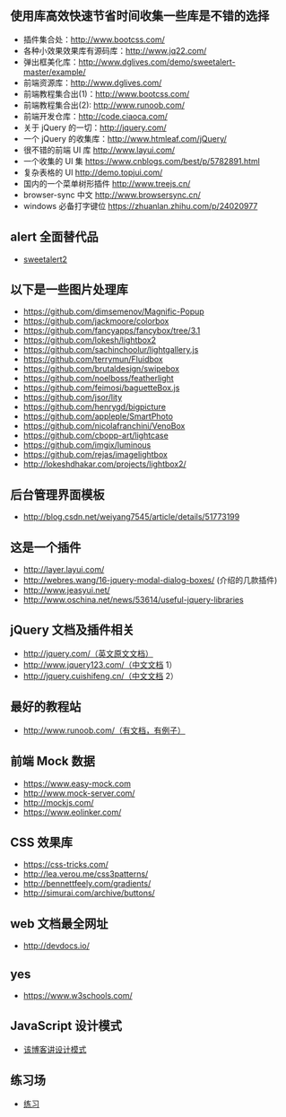 ## 使用库高效快速节省时间收集一些库是不错的选择
* 插件集合处：http://www.bootcss.com/
* 各种小效果效果库有源码库：http://www.jq22.com/
* 弹出框美化库：http://www.dglives.com/demo/sweetalert-master/example/
* 前端资源库：http://www.dglives.com/
* 前端教程集合出(1)：http://www.bootcss.com/
* 前端教程集合出(2): http://www.runoob.com/
* 前端开发仓库：http://code.ciaoca.com/
* 关于 jQuery 的一切：http://jquery.com/
* 一个 jQuery 的收集库：http://www.htmleaf.com/jQuery/
* 很不错的前端 UI 库 http://www.layui.com/
* 一个收集的 UI 集 https://www.cnblogs.com/best/p/5782891.html
* 复杂表格的 UI http://demo.topjui.com/
* 国内的一个菜单树形插件 http://www.treejs.cn/
* browser-sync 中文 http://www.browsersync.cn/
* windows 必备打字键位 https://zhuanlan.zhihu.com/p/24020977

## alert 全面替代品
 * [sweetalert2](https://sweetalert2.github.io/) 

## 以下是一些图片处理库
*  https://github.com/dimsemenov/Magnific-Popup
*  https://github.com/jackmoore/colorbox
*  https://github.com/fancyapps/fancybox/tree/3.1
*  https://github.com/lokesh/lightbox2
*  https://github.com/sachinchoolur/lightgallery.js
*  https://github.com/terrymun/Fluidbox
*  https://github.com/brutaldesign/swipebox
*  https://github.com/noelboss/featherlight
*  https://github.com/feimosi/baguetteBox.js
*  https://github.com/jsor/lity
*  https://github.com/henrygd/bigpicture
*  https://github.com/appleple/SmartPhoto
*  https://github.com/nicolafranchini/VenoBox
*  https://github.com/cbopp-art/lightcase
*  https://github.com/imgix/luminous
*  https://github.com/rejas/imagelightbox
*  http://lokeshdhakar.com/projects/lightbox2/

## 后台管理界面模板
 * http://blog.csdn.net/weiyang7545/article/details/51773199

## 这是一个插件
 * http://layer.layui.com/
 * http://webres.wang/16-jquery-modal-dialog-boxes/ (介绍的几款插件)
 * http://www.jeasyui.net/
 * http://www.oschina.net/news/53614/useful-jquery-libraries

## jQuery 文档及插件相关
 * http://jquery.com/（英文原文文档）
 * http://www.jquery123.com/（中文文档 1）
 * http://jquery.cuishifeng.cn/（中文文档 2）

## 最好的教程站
* http://www.runoob.com/（有文档，有例子）

## 前端 Mock 数据
* https://www.easy-mock.com
* http://www.mock-server.com/
* http://mockjs.com/
* https://www.eolinker.com/

## CSS 效果库
  * https://css-tricks.com/
  * http://lea.verou.me/css3patterns/
  * http://bennettfeely.com/gradients/
  * http://simurai.com/archive/buttons/
  
## web 文档最全网址
 * http://devdocs.io/

## yes
* https://www.w3schools.com/

## JavaScript 设计模式
* [该博客讲设计模式](http://www.alloyteam.com/2012/10/common-javascript-design-patterns/)

## 练习场
* [练习](https://github.com/changxianglin/timesave/blob/master/practice.md)
